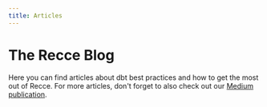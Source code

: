 ```yaml
---
title: Articles
---
```


# The Recce Blog

Here you can find articles about dbt best practices and how to get the most out of Recce. For more articles, don't forget to also check out our [Medium publication](https://medium.com/inthepipeline).